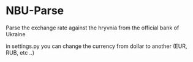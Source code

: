 # NBU-Parse
Parse the exchange rate against the hryvnia from the official bank of Ukraine

in settings.py you can change the currency from dollar to another (EUR, RUB, etc ..)
